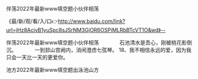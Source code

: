 伴荡2022年最新www填空题小伙伴相荡

《最/新/观/看/入/口👉http://www.baidu.com/link?url=jHz8AcivB1yuSpc8sJSrNM3GjOR6OSPiMLRbBTcVT1O&wd》--

伴荡2022年最新www填空题小伙伴相荡　　　　石池清水是吾心，刚被桃花影倒沉。　　　　一到邽山宫阙内，消闲澄虑七弦琴。
	18、我不相信永远的爱，因为我只会一天比一天的更爱你。





池方2022年最新www填空题出泳池山方
